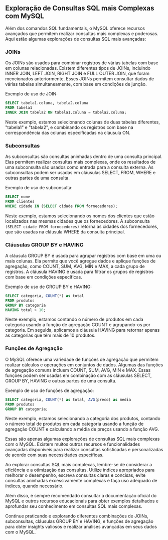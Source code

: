 ## Exploração de Consultas SQL mais Complexas com MySQL

Além dos comandos SQL fundamentais, o MySQL oferece recursos avançados que permitem realizar consultas mais complexas e poderosas. Aqui estão algumas explorações de consultas SQL mais avançadas:

### JOINs

Os JOINs são usados para combinar registros de várias tabelas com base em colunas relacionadas. Existem diferentes tipos de JOINs, incluindo INNER JOIN, LEFT JOIN, RIGHT JOIN e FULL OUTER JOIN, que foram mencionados anteriormente. Esses JOINs permitem consultar dados de várias tabelas simultaneamente, com base em condições de junção.

Exemplo de uso de JOIN:

```sql
SELECT tabela1.coluna, tabela2.coluna
FROM tabela1
INNER JOIN tabela2 ON tabela1.coluna = tabela2.coluna;
```

Neste exemplo, estamos selecionando colunas de duas tabelas diferentes, "tabela1" e "tabela2", e combinando os registros com base na correspondência das colunas especificadas na cláusula ON.

### Subconsultas

As subconsultas são consultas aninhadas dentro de uma consulta principal. Elas permitem realizar consultas mais complexas, onde os resultados de uma subconsulta são usados como entrada para a consulta externa. As subconsultas podem ser usadas em cláusulas SELECT, FROM, WHERE e outras partes de uma consulta.

Exemplo de uso de subconsulta:

```sql
SELECT nome
FROM clientes
WHERE cidade IN (SELECT cidade FROM fornecedores);
```

Neste exemplo, estamos selecionando os nomes dos clientes que estão localizados nas mesmas cidades que os fornecedores. A subconsulta `(SELECT cidade FROM fornecedores)` retorna as cidades dos fornecedores, que são usadas na cláusula WHERE da consulta principal.

### Cláusulas GROUP BY e HAVING

A cláusula GROUP BY é usada para agrupar registros com base em uma ou mais colunas. Ela permite que você agregue dados e aplique funções de agregação, como COUNT, SUM, AVG, MIN e MAX, a cada grupo de registros. A cláusula HAVING é usada para filtrar os grupos de registros com base em condições específicas.

Exemplo de uso de GROUP BY e HAVING:

```sql
SELECT categoria, COUNT(*) as total
FROM produtos
GROUP BY categoria
HAVING total > 10;
```

Neste exemplo, estamos contando o número de produtos em cada categoria usando a função de agregação COUNT e agrupando-os por categoria. Em seguida, aplicamos a cláusula HAVING para retornar apenas as categorias que têm mais de 10 produtos.

### Funções de Agregação

O MySQL oferece uma variedade de funções de agregação que permitem realizar cálculos e operações em conjuntos de dados. Algumas das funções de agregação comuns incluem COUNT, SUM, AVG, MIN e MAX. Essas funções podem ser usadas em combinação com as cláusulas SELECT, GROUP BY, HAVING e outras partes de uma consulta.

Exemplo de uso de funções de agregação:

```sql
SELECT categoria, COUNT(*) as total, AVG(preco) as media
FROM produtos
GROUP BY categoria;
```

Neste exemplo, estamos selecionando a categoria dos produtos, contando o número total de produtos em cada categoria usando a função de agregação COUNT e calculando a média de preços usando a função AVG.

Essas são apenas algumas explorações de consultas SQL mais complexas com o MySQL. Existem muitos outros recursos e funcionalidades avançadas disponíveis para realizar consultas sofisticadas e personalizadas de acordo com suas necessidades específicas.

Ao explorar consultas SQL mais complexas, lembre-se de considerar a eficiência e a otimização das consultas. Utilize índices apropriados para melhorar o desempenho, escreva consultas claras e concisas, evite consultas aninhadas excessivamente complexas e faça uso adequado de índices, quando necessário.

Além disso, é sempre recomendado consultar a documentação oficial do MySQL e outros recursos educacionais para obter exemplos detalhados e aprofundar seu conhecimento em consultas SQL mais complexas.

Continue praticando e explorando diferentes combinações de JOINs, subconsultas, cláusulas GROUP BY e HAVING, e funções de agregação para obter insights valiosos e realizar análises avançadas em seus dados com o MySQL.
